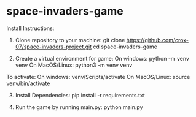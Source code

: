# space-invaders-game

Install Instructions:
1. Clone repository to your machine:
git clone https://github.com/crox-07/space-invaders-project.git
cd space-invaders-game

2. Create a virtual environment for game:
On windows:
python -m venv venv
On MacOS/Linux:
python3 -m venv venv

To activate:
On windows:
venv/Scripts/activate
On MacOS/Linux:
source venv/bin/activate

3. Install Dependencies:
pip install -r requirements.txt

4. Run the game by running main.py:
python main.py
 
